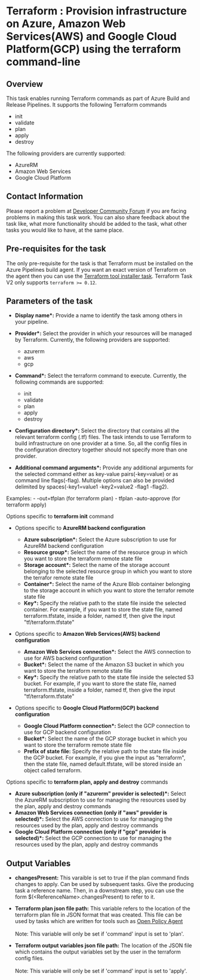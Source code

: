 # Terraform : Provision infrastructure on Azure, Amazon Web Services(AWS) and Google Cloud Platform(GCP) using the terraform command-line


## Overview

This task enables running Terraform commands as part of Azure Build and Release Pipelines. It supports the following Terraform commands
- init
- validate
- plan
- apply
- destroy

The following providers are currently supported:
- AzureRM
- Amazon Web Services
- Google Cloud Platform


## Contact Information 
 
Please report a problem at [Developer Community Forum](https://developercommunity.visualstudio.com/spaces/21/index.html) if you are facing problems in making this task work.  You can also share feedback about the task like, what more functionality should be added to the task, what other tasks you would like to have, at the same place.


## Pre-requisites for the task


The only pre-requisite for the task is that Terraform must be installed on the Azure Pipelines build agent. If you want an exact version of Terraform on the agent then you can use the [Terraform tool installer task](https://aka.ms/AAf1a0p). Terraform Task V2 only supports `terraform >= 0.12`.


## Parameters of the task

- **Display name\*:** Provide a name to identify the task among others in your pipeline.

- **Provider\*:** Select the provider in which your resources will be managed by Terraform. Currently, the following providers are supported:
	- azurerm
	- aws
	- gcp

- **Command\*:** Select the terraform command to execute. Currently, the following commands are supported: 
	- init
    - validate
    - plan
    - apply
    - destroy

- **Configuration directory\*:** Select the directory that contains all the relevant terraform config (.tf) files. The task intends to use Terraform to build infrastructure on one provider at a time. So, all the config files in the configuration directory together should not specify more than one provider.

- **Additional command arguments\*:** Provide any additional arguments for the selected command either as key-value pairs(-key=value) or as command line flags(-flag). Multiple options can also be provided delimited by spaces(-key1=value1 -key2=value2 -flag1 -flag2).

Examples:
	- -out=tfplan (for terraform plan)
	- tfplan -auto-approve (for terraform apply)

Options specific to **terraform init** command

- Options specific to **AzureRM backend configuration**
	- **Azure subscription\*:** Select the Azure subscription to use for AzureRM backend configuration
	- **Resource group\*:** Select the name of the resource group in which you want to store the terraform remote state file
	- **Storage account\*:** Select the name of the storage account belonging to the selected resource group in which you want to store the terrafor remote state file
	- **Container\*:** Select the name of the Azure Blob container belonging to the storage account in which you want to store the terrafor remote state file
	- **Key\*:** Specify the relative path to the state file inside the selected container. For example, if you want to store the state file, named terraform.tfstate, inside a folder, named tf, then give the input "tf/terraform.tfstate"

- Options specific to **Amazon Web Services(AWS) backend configuration**
	- **Amazon Web Services connection\*:** Select the AWS connection to use for AWS backend configuration
	- **Bucket\*:** Select the name of the Amazon S3 bucket in which you want to store the terraform remote state file
	- **Key\*:** Specify the relative path to the state file inside the selected S3 bucket. For example, if you want to store the state file, named terraform.tfstate, inside a folder, named tf, then give the input "tf/terraform.tfstate"

- Options specific to **Google Cloud Platform(GCP) backend configuration**
	- **Google Cloud Platform connection\*:** Select the GCP connection to use for GCP backend configuration
	- **Bucket\*:** Select the name of the GCP storage bucket in which you want to store the terraform remote state file
	- **Prefix of state file:** Specify the relative path to the state file inside the GCP bucket. For example, if you give the input as "terraform", then the state file, named default.tfstate, will be stored inside an object called terraform.

Options specific to **terraform plan, apply and destroy** commands

- **Azure subscription (only if "azurerm" provider is selected)\*:** Select the AzureRM subscription to use for managing the resources used by the plan, apply and destroy commands
- **Amazon Web Services connection (only if "aws" provider is selected)\*:** Select the AWS connection to use for managing the resources used by the plan, apply and destroy commands
- **Google Cloud Platform connection (only if "gcp" provider is selected)\*:** Select the GCP connection to use for managing the resources used by the plan, apply and destroy commands

## Output Variables
* **changesPresent:** This varaible is set to true if the plan command finds changes to apply. Can be used by subsequent tasks. Give the producing task a reference name. Then, in a downstream step, you can use the form $(\<ReferenceName\>.changesPresent) to refer to it.

* **Terraform plan json file path:** This variable refers to the location of the terraform plan file in JSON format that was created. This file can be used by tasks which are written for tools such as [Open Policy Agent](https://www.openpolicyagent.org/docs/latest/terraform/)<br><br>Note: This variable will only be set if 'command' input is set to 'plan'.
* **Terraform output variables json file path:** The location of the JSON file which contains the output variables set by the user in the terraform config files.<br><br>Note: This variable will only be set if 'command' input is set to 'apply'.
